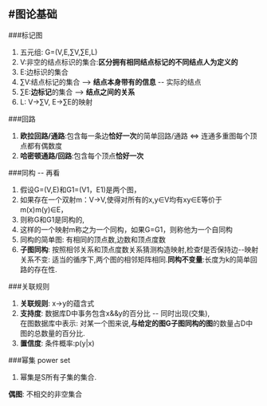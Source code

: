 #图论基础
---

###标记图
1. 五元组: G=(V,E,∑V,∑E,L)
2. V:非空的结点标识的集合:**区分拥有相同结点标记的不同结点人为定义的**
3. E:边标识的集合
4. ∑V:结点标记的集合 --> **结点本身带有的信息** -- 实际的结点
5. ∑E:**边标记**的集合 --> **结点之间的关系**
6. L: V->∑V, E->∑E的映射

###回路
1. **欧拉回路/通路**:包含每一条边**恰好一次**的简单回路/通路 <=> 连通多重图每个顶点都有偶数度
2.  **哈密顿通路/回路**:包含每个顶点**恰好一次**

###同构 -- 再看
1. 假设G=(V,E)和G1=(V1，E1)是两个图，
2. 如果存在一个双射m：V→V,使得对所有的x,y∈V均有xy∈E等价于m(x)m(y)∈E，
3. 则称G和G1是同构的,
4. 这样的一个映射m称之为一个同构，如果G=G1，则称他为一个自同构
5. 同构的简单图: 有相同的顶点数,边数和顶点度数
6. **子图同构**: 按照相邻关系和顶点度数关系猜测构造映射,检查f是否保持边--映射关系不变: 适当的循序下,两个图的相邻矩阵相同.**同构不变量**:长度为k的简单回路的存在性.

###关联规则
1. **关联规则**: x->y的蕴含式
2. **支持度**: 数据库D中事务包含x&&y的百分比 -- 同时出现(交集),<br>
	在图数据库中表示: 对某一个图来说,**与给定的图G子图同构的图**的数量占D中图的总数量的百分比.
3. **置信度**: 条件概率:p(y|x)

###幂集 power set
1. 幂集是S所有子集的集合.

**偶图**: 不相交的非空集合
